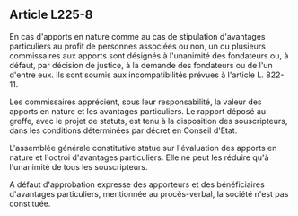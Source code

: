 Article L225-8
----
En cas d'apports en nature comme au cas de stipulation d'avantages particuliers
au profit de personnes associées ou non, un ou plusieurs commissaires aux
apports sont désignés à l'unanimité des fondateurs ou, à défaut, par décision de
justice, à la demande des fondateurs ou de l'un d'entre eux. Ils sont soumis aux
incompatibilités prévues à l'article L. 822-11.

Les commissaires apprécient, sous leur responsabilité, la valeur des apports en
nature et les avantages particuliers. Le rapport déposé au greffe, avec le
projet de statuts, est tenu à la disposition des souscripteurs, dans les
conditions déterminées par décret en Conseil d'Etat.

L'assemblée générale constitutive statue sur l'évaluation des apports en nature
et l'octroi d'avantages particuliers. Elle ne peut les réduire qu'à l'unanimité
de tous les souscripteurs.

A défaut d'approbation expresse des apporteurs et des bénéficiaires d'avantages
particuliers, mentionnée au procès-verbal, la société n'est pas constituée.
